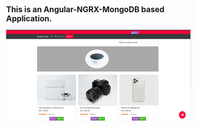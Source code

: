 ## This is an Angular-NGRX-MongoDB based Application.

![alt text](https://github.com/MarinaAndersen1371/angular-ngrx-ecommerce3/blob/main/src/assets/images/screen.jpg)
